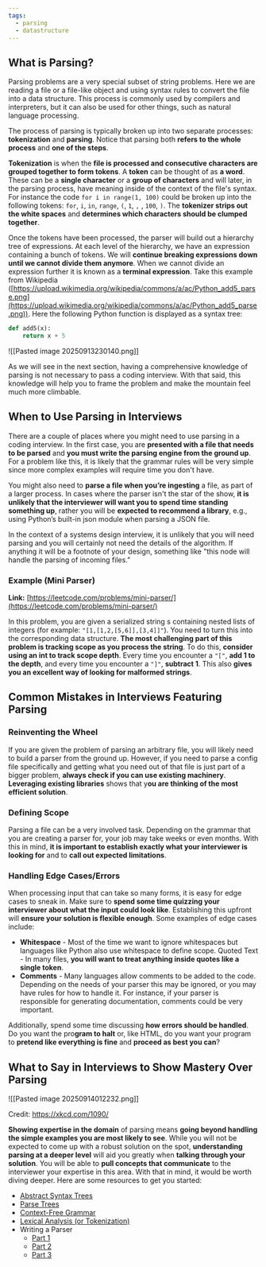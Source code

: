 ```yaml
---
tags:
  - parsing
  - datastructure
---
```

## What is Parsing?

Parsing problems are a very special subset of string problems. Here we are reading a file or a file-like object and using syntax rules to convert the file into a data structure. This process is commonly used by compilers and interpreters, but it can also be used for other things, such as natural language processing.

The process of parsing is typically broken up into two separate processes: **tokenization** and **parsing**. Notice that parsing both **refers to the whole process** and **one of the steps**.

**Tokenization** is when the **file is processed and consecutive characters are grouped together to form tokens**. A **token** can be thought of as **a word**. These can be a **single character** or a **group of characters** and will later, in the parsing process, have meaning inside of the context of the file's syntax. For instance the code `for i in range(1, 100)` could be broken up into the following tokens: `for`, `i`, `in`, `range`, `(`, `1`, `,` , `100`, `)`. The **tokenizer strips out the white spaces** and **determines which characters should be clumped together**.

Once the tokens have been processed, the parser will build out a hierarchy tree of expressions. At each level of the hierarchy, we have an expression containing a bunch of tokens. We will **continue breaking expressions down until we cannot divide them anymore**. When we cannot divide an expression further it is known as a **terminal expression**. Take this example from Wikipedia ([https://upload.wikimedia.org/wikipedia/commons/a/ac/Python_add5_parse.png](https://upload.wikimedia.org/wikipedia/commons/a/ac/Python_add5_parse.png)). Here the following Python function is displayed as a syntax tree:

```python
def add5(x):
	return x + 5
```

![[Pasted image 20250913230140.png]]

As we will see in the next section, having a comprehensive knowledge of parsing is not necessary to pass a coding interview. With that said, this knowledge will help you to frame the problem and make the mountain feel much more climbable.

## When to Use Parsing in Interviews

There are a couple of places where you might need to use parsing in a coding interview. In the first case, you are **presented with a file that needs to be parsed** and **you must write the parsing engine from the ground up**. For a problem like this, it is likely that the grammar rules will be very simple since more complex examples will require time you don't have.

You might also need to **parse a file when you’re ingesting** a file, as part of a larger process. In cases where the parser isn't the star of the show, **it is unlikely that the interviewer will want you to spend time standing something up**, rather you will be **expected to recommend a library**, e.g., using Python’s built-in json module when parsing a JSON file.

In the context of a systems design interview, it is unlikely that you will need parsing and you will certainly not need the details of the algorithm. If anything it will be a footnote of your design, something like "this node will handle the parsing of incoming files.”

### Example (Mini Parser)

**Link:** [https://leetcode.com/problems/mini-parser/](https://leetcode.com/problems/mini-parser/)

In this problem, you are given a serialized string s containing nested lists of integers (for example: `"[1,[1,2,[5,6]],[3,4]]"`). You need to turn this into the corresponding data structure. **The most challenging part of this problem is tracking scope as you process the string**. To do this, **consider using an int to track scope depth**. Every time you encounter a `"["`, **add 1 to the depth**, and every time you encounter a `"]"`, **subtract 1**. This also **gives you an excellent way of looking for malformed strings**.

## Common Mistakes in Interviews Featuring Parsing

### Reinventing the Wheel

If you are given the problem of parsing an arbitrary file, you will likely need to build a parser from the ground up. However, if you need to parse a config file specifically and getting what you need out of that file is just part of a bigger problem, **always check if you can use existing machinery**. **Leveraging existing libraries** shows that y**ou are thinking of the most efficient solution**.

### Defining Scope

Parsing a file can be a very involved task. Depending on the grammar that you are creating a parser for, your job may take weeks or even months. With this in mind, **it is important to establish exactly what your interviewer is looking for** and to **call out expected limitations**.

### Handling Edge Cases/Errors

When processing input that can take so many forms, it is easy for edge cases to sneak in. Make sure to **spend some time quizzing your interviewer about what the input could look like**. Establishing this upfront will **ensure your solution is flexible enough**. Some examples of edge cases include:

- **Whitespace** - Most of the time we want to ignore whitespaces but languages like Python also use whitespace to define scope. Quoted Text - In many files, **you will want to treat anything inside quotes like a single token**.
- **Comments** - Many languages allow comments to be added to the code. Depending on the needs of your parser this may be ignored, or you may have rules for how to handle it. For instance, if your parser is responsible for generating documentation, comments could be very important.

Additionally, spend some time discussing **how errors should be handled**. Do you want the pro**gram to halt** or, like HTML, do you want your program to **pretend like everything is fine** and **proceed as best you can**?

## What to Say in Interviews to Show Mastery Over Parsing

![[Pasted image 20250914012232.png]]

Credit: https://xkcd.com/1090/

**Showing expertise in the domain** of parsing means **going beyond handling the simple examples you are most likely to see**. While you will not be expected to come up with a robust solution on the spot, **understanding parsing at a deeper level** will aid you greatly when **talking through your solution**. You will be able to **pull concepts that communicate** to the interviewer your expertise in this area. With that in mind, it would be worth diving deeper. Here are some resources to get you started:

- [Abstract Syntax Trees](https://en.wikipedia.org/wiki/Abstract_syntax_tree)
- [Parse Trees](https://en.wikipedia.org/wiki/Parse_tree)
- [Context-Free Grammar](https://en.wikipedia.org/wiki/Context-free_grammar)
- [Lexical Analysis (or Tokenization)](https://en.wikipedia.org/wiki/Lexical_analysis)
- Writing a Parser
    - [Part 1](https://supunsetunga.medium.com/writing-a-parser-getting-started-44ba70bb6cc9)
    - [Part 2](https://supunsetunga.medium.com/writing-a-parser-algorithms-and-implementation-a7c40f46493d)
    - [Part 3](https://supunsetunga.medium.com/writing-a-parser-syntax-error-handling-b71b67a8ac66)